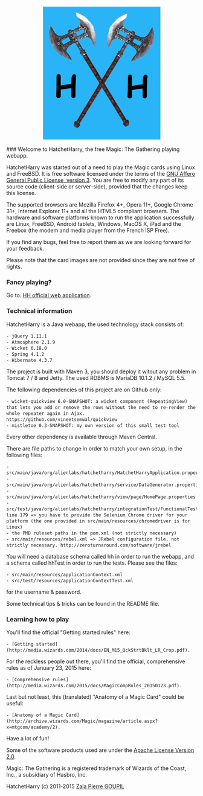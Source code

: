 <p align="center">
<img src="https://raw.githubusercontent.com/AlienQueen/HatchetHarry/master/src/main/java/org/alienlabs/hatchetharry/view/page/image/logo.png" alt="LOGO"/>
</p>
### Welcome to HatchetHarry, the free Magic: The Gathering playing webapp.

HatchetHarry was started out of a need to play the Magic cards using Linux and FreeBSD. It is free software licensed under the terms of the [GNU Affero General Public License, version 3](http://www.gnu.org/licenses/agpl.txt). You are free to modify any part of its source code (client-side or server-side), provided that the changes keep this license.

The supported browsers are Mozilla Firefox 4+, Opera 11+, Google Chrome 31+, Internet Explorer 11+ and all the HTML5 compliant browsers. The hardware and software platforms known to run the application successfully are Linux, FreeBSD, Android tablets, Windows, MacOS X, iPad and the Freebox (the modem and media player from the French ISP Free).

If you find any bugs, feel free to report them as we are looking forward for your feedback.

Please note that the card images are not provided since they are not free of rights.

### Fancy playing?

Go to: [HH official web application](http://hatchetharry.net).

### Technical information

HatchetHarry is a Java webapp, the used technology stack consists of:

    - jQuery 1.11.1
    - Atmosphere 2.1.9
    - Wicket 6.18.0
    - Spring 4.1.2
    - Hibernate 4.3.7

The project is built with Maven 3, you should deploy it witout any problem in Tomcat 7 / 8 and Jetty. The used RDBMS is MariaDB 10.1.2 / MySQL 5.5.

The following dependencies of this project are on Github only:

    - wicket-quickview 6.0-SNAPSHOT: a wicket component (RepeatingView) that lets you add or remove the rows without the need to re-render the whole repeater again in Ajax. https://github.com/vineetsemwal/quickview
    - mistletoe 0.3-SNAPSHOT: my own version of this small test tool

Every other dependency is available through Maven Central.

There are file paths to change in order to match your own setup, in the following files:

    - src/main/java/org/alienlabs/hatchetharry/HatchetHarryApplication.properties
    - src/main/java/org/alienlabs/hatchetharry/service/DataGenerator.properties
    - src/main/java/org/alienlabs/hatchetharry/view/page/HomePage.properties
    - src/test/java/org/alienlabs/hatchetharry/integrationTest/FunctionalTests.java line 179 => you have to provide the Selenium Chrome driver for your platform (the one provided in src/main/resources/chromedriver is for Linux)
    - the PMD ruleset paths in the pom.xml (not strictly necessary)
    - src/main/resources/rebel.xml => JRebel configuration file, not strictly necessary. http://zeroturnaround.com/software/jrebel

You will need a database schema called hh in order to run the webapp, and a schema called hhTest in order to run the tests. Please see the files:

	- src/main/resources/applicationContext.xml
	- src/test/resources/applicationContextTest.xml
	
for the username & password.

Some technical tips & tricks can be found in the README file.

### Learning how to play

You'll find the official "Getting started rules" here:

    - [Getting started](http://media.wizards.com/2014/docs/EN_M15_QckStrtBklt_LR_Crop.pdf).

For the reckless people out there, you'll find the official, comprehensive rules as of January 23, 2015 here:

    - [Comprehensive rules](http://media.wizards.com/2015/docs/MagicCompRules_20150123.pdf).

Last but not least, this (translated) "Anatomy of a Magic Card" could be useful:

    - [Anatomy of a Magic Card](http://archive.wizards.com/Magic/magazine/article.aspx?x=mtgcom/academy/2).

Have a lot of fun!

Some of the software products used are under the [Apache License Version 2.0](http://www.apache.org/licenses/LICENSE-2.0.txt).

Magic: The Gathering is a registered trademark of Wizards of the Coast, Inc., a subsidiary of Hasbro, Inc.

HatchetHarry (c) 2011-2015 [Zala Pierre GOUPIL](mailto:goupilpierre@gmail.com)